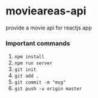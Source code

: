 # movieareas-api

provide a movie api for reactjs app

### Important commands


1. `npm install`
2. `npm run server`
3. `git init`
4. `git add .`
5. `git commit -m "msg"`
6. `git push -u origin master`
